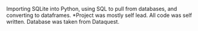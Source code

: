 Importing SQLite into Python, using SQL to pull from databases, and converting to dataframes. *Project was mostly self lead. All code was self written. Database was taken from Dataquest. 

